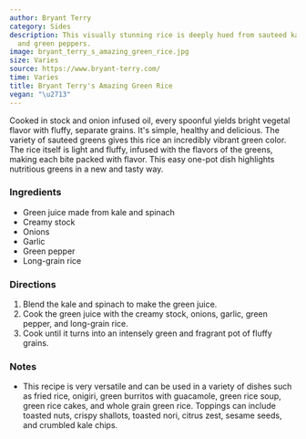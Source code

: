 ```yaml
---
author: Bryant Terry
category: Sides
description: This visually stunning rice is deeply hued from sauteed kale, spinach
  and green peppers.
image: bryant_terry_s_amazing_green_rice.jpg
size: Varies
source: https://www.bryant-terry.com/
time: Varies
title: Bryant Terry's Amazing Green Rice
vegan: "\u2713"
---
```


Cooked in stock and onion infused oil, every spoonful yields bright vegetal flavor with fluffy, separate grains. It's simple, healthy and delicious. The variety of sauteed greens gives this rice an incredibly vibrant green color. The rice itself is light and fluffy, infused with the flavors of the greens, making each bite packed with flavor. This easy one-pot dish highlights nutritious greens in a new and tasty way.

### Ingredients

* Green juice made from kale and spinach
* Creamy stock
* Onions
* Garlic
* Green pepper
* Long-grain rice

### Directions

1. Blend the kale and spinach to make the green juice.
2. Cook the green juice with the creamy stock, onions, garlic, green pepper, and long-grain rice.
3. Cook until it turns into an intensely green and fragrant pot of fluffy grains.

### Notes

- This recipe is very versatile and can be used in a variety of dishes such as fried rice, onigiri, green burritos with guacamole, green rice soup, green rice cakes, and whole grain green rice. Toppings can include toasted nuts, crispy shallots, toasted nori, citrus zest, sesame seeds, and crumbled kale chips.